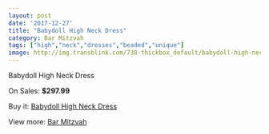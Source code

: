 ```yaml
---
layout: post
date: '2017-12-27'
title: "Babydoll High Neck Dress"
category: Bar Mitzvah
tags: ["high","neck","dresses","beaded","unique"]
image: http://img.transblink.com/738-thickbox_default/babydoll-high-neck-dress.jpg
---
```

Babydoll High Neck Dress

On Sales: **$297.99**
<a href="https://www.transblink.com/en/bar-mitzvah/208-babydoll-high-neck-dress.html"><amp-img layout="responsive" width="600" height="600" src="//img.transblink.com/738-thickbox_default/babydoll-high-neck-dress.jpg" alt="Babydoll High Neck Dress 0" /></a>
<a href="https://www.transblink.com/en/bar-mitzvah/208-babydoll-high-neck-dress.html"><amp-img layout="responsive" width="600" height="600" src="//img.transblink.com/741-thickbox_default/babydoll-high-neck-dress.jpg" alt="Babydoll High Neck Dress 1" /></a>
<a href="https://www.transblink.com/en/bar-mitzvah/208-babydoll-high-neck-dress.html"><amp-img layout="responsive" width="600" height="600" src="//img.transblink.com/740-thickbox_default/babydoll-high-neck-dress.jpg" alt="Babydoll High Neck Dress 2" /></a>
<a href="https://www.transblink.com/en/bar-mitzvah/208-babydoll-high-neck-dress.html"><amp-img layout="responsive" width="600" height="600" src="//img.transblink.com/739-thickbox_default/babydoll-high-neck-dress.jpg" alt="Babydoll High Neck Dress 3" /></a>

Buy it: [Babydoll High Neck Dress](https://www.transblink.com/en/bar-mitzvah/208-babydoll-high-neck-dress.html "Babydoll High Neck Dress")

View more: [Bar Mitzvah](https://www.transblink.com/en/2-bar-mitzvah "Bar Mitzvah")